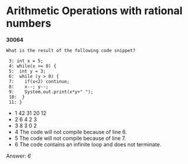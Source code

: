 Arithmetic Operations with rational numbers
===========================================
**30064**
```
What is the result of the following code snippet? 
 
 3: int x = 5; 
 4: while(x >= 0) { 
 5:  int y = 3; 
 6:  while (y > 0) { 
 7:    if(x<2) continue; 
 8:    x--; y--; 
 9:    System.out.print(x*y+" "); 
 10:  } 
 11: }
```


- 1 42 31 20 12
- 2 6 4 2 3
- 3 8 3 0 2
- 4 The code will not compile because of line 6.
- 5 The code will not compile because of line 7.
- 6 The code contains an infinite loop and does not terminate.

Answer: *6*

